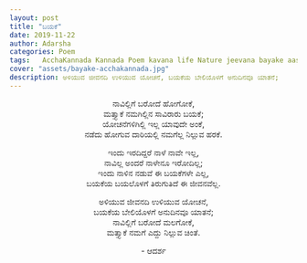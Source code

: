 ```yaml
---
layout: post
title: "ಬಯಕೆ"
date: 2019-11-22
author: Adarsha
categories: Poem
tags:	AcchaKannada Kannada Poem kavana life Nature jeevana bayake aase desire philosophy tatva
cover: "assets/bayake-acchakannada.jpg"
description: ಅಳಿಯುವ ಜೀವನದಿ ಉಳಿಯುವ ಯೋಚನೆ, ಬಯಕೆಯ ಬೇಲಿಯೊಳಗೆ ಅನುದಿನವೂ ಯಾತನೆ;
---
```


<p align ="center">ನಾವಿಲ್ಲಿಗೆ ಬರೋದೆ ಹೋಗೋಕೆ,<br>
ಮತ್ತ್ಯಾಕೆ ನಮಗಿಲ್ಲಿನ ಸಾವಿರಾರು ಬಯಕೆ;<br>
ಯೋಚನೆಗಳಿಗಿಲ್ಲಿ ಇಲ್ಲ ಯಾವುದೇ ಅಂಕೆ,<br>
ನಡೆದು ಹೋಗುವ ದಾರಿಯಲ್ಲಿ ನಮಗೆಲ್ಲ ನಿಲ್ಲುವ ಹರಕೆ.</p><!--more-->

<p align ="center">ಇಂದು ಇರದಿದ್ದರೆ ನಾಳೆ ನಾವೇ ಇಲ್ಲ,<br>
ನಾವಿಲ್ಲ ಅಂದರೆ ನಾಳೇನೂ ಇರೋದಿಲ್ಲ;<br>
ಇಂದು ನಾಳಿನ ನಡುವೆ ಈ ಬಯಕೆಗಳೇ ಎಲ್ಲ,<br>
ಬಯಕೆಯ ಬಯಲೊಳಗೆ ತಿರುಗುತಿದೆ ಈ ಜೀವನವೆಲ್ಲ.</p>

<p align ="center">ಅಳಿಯುವ ಜೀವನದಿ ಉಳಿಯುವ ಯೋಚನೆ,<br>
ಬಯಕೆಯ ಬೇಲಿಯೊಳಗೆ ಅನುದಿನವೂ ಯಾತನೆ;<br>
ನಾವಿಲ್ಲಿಗೆ ಬರೋದೆ ಮಲಗೋಕೆ,<br>
ಮತ್ತ್ಯಾಕೆ ನಮಗೆ ಎದ್ದು ನಿಲ್ಲುವ ಚಿಂತೆ.</p>

<p align ="center">- ಆದರ್ಶ</p>
